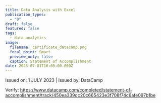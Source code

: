 ```yaml
---
title: Data Analysis with Excel
publication_types:
  - "0"
draft: false
featured: false
tags:
  - data_analytics
image:
  filename: certificate_datacamp.png
  focal_point: Smart
  preview_only: false
  caption: Statement of Accomplishment
date: 2023-07-01T16:05:00.000Z
---
```

Issued on: 1 JULY 2023 | Issued by: DataCamp

V﻿erify: https://www.datacamp.com/completed/statement-of-accomplishment/track/450ea339dc20c665423e3f708f74c6afe097b1be

